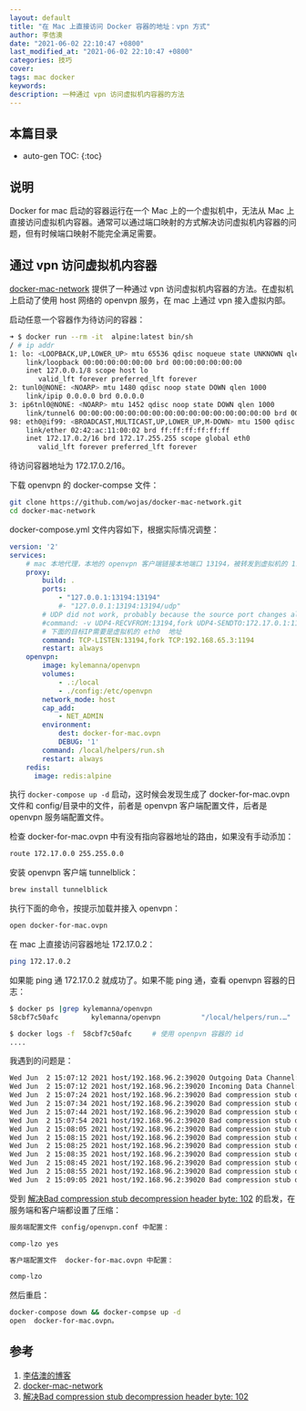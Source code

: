 ```yaml
---
layout: default
title: "在 Mac 上直接访问 Docker 容器的地址：vpn 方式"
author: 李佶澳
date: "2021-06-02 22:10:47 +0800"
last_modified_at: "2021-06-02 22:10:47 +0800"
categories: 技巧
cover:
tags: mac docker
keywords:
description: 一种通过 vpn 访问虚拟机内容器的方法
---
```


## 本篇目录

* auto-gen TOC:
{:toc}

## 说明

Docker for mac 启动的容器运行在一个 Mac 上的一个虚拟机中，无法从 Mac 上直接访问虚拟机内容器。通常可以通过端口映射的方式解决访问虚拟机内容器的问题，但有时候端口映射不能完全满足需要。

## 通过 vpn 访问虚拟机内容器

[docker-mac-network][2] 提供了一种通过 vpn 访问虚拟机内容器的方法。在虚拟机上启动了使用 host 网络的 openvpn 服务，在 mac 上通过 vpn 接入虚拟内部。

启动任意一个容器作为待访问的容器：

```sh
➜ $ docker run --rm -it  alpine:latest bin/sh
/ # ip addr
1: lo: <LOOPBACK,UP,LOWER_UP> mtu 65536 qdisc noqueue state UNKNOWN qlen 1000
    link/loopback 00:00:00:00:00:00 brd 00:00:00:00:00:00
    inet 127.0.0.1/8 scope host lo
       valid_lft forever preferred_lft forever
2: tunl0@NONE: <NOARP> mtu 1480 qdisc noop state DOWN qlen 1000
    link/ipip 0.0.0.0 brd 0.0.0.0
3: ip6tnl0@NONE: <NOARP> mtu 1452 qdisc noop state DOWN qlen 1000
    link/tunnel6 00:00:00:00:00:00:00:00:00:00:00:00:00:00:00:00 brd 00:00:00:00:00:00:00:00:00:00:00:00:00:00:00:00
98: eth0@if99: <BROADCAST,MULTICAST,UP,LOWER_UP,M-DOWN> mtu 1500 qdisc noqueue state UP
    link/ether 02:42:ac:11:00:02 brd ff:ff:ff:ff:ff:ff
    inet 172.17.0.2/16 brd 172.17.255.255 scope global eth0
       valid_lft forever preferred_lft forever
```

待访问容器地址为 172.17.0.2/16。

下载 openvpn 的 docker-compse 文件：

```sh
git clone https://github.com/wojas/docker-mac-network.git
cd docker-mac-network
```

docker-compose.yml 文件内容如下，根据实际情况调整：

```yaml
version: '2'
services:
    # mac 本地代理，本地的 openvpn 客户端链接本地端口 13194，被转发到虚拟机的 1194 端口
    proxy:
        build: .
        ports:
            - "127.0.0.1:13194:13194"
            #- "127.0.0.1:13194:13194/udp"
        # UDP did not work, probably because the source port changes all the time
        #command: -v UDP4-RECVFROM:13194,fork UDP4-SENDTO:172.17.0.1:1194
        # 下面的目标IP需要是虚拟机的 eth0  地址
        command: TCP-LISTEN:13194,fork TCP:192.168.65.3:1194
        restart: always
    openvpn:
        image: kylemanna/openvpn
        volumes:
            - .:/local
            - ./config:/etc/openvpn
        network_mode: host
        cap_add:
            - NET_ADMIN
        environment:
            dest: docker-for-mac.ovpn
            DEBUG: '1'
        command: /local/helpers/run.sh
        restart: always
    redis:
      image: redis:alpine
```

执行 `docker-compose up -d` 启动，这时候会发现生成了 docker-for-mac.ovpn 文件和 config/目录中的文件，前者是 openvpn 客户端配置文件，后者是 openvpn 服务端配置文件。

检查 docker-for-mac.ovpn 中有没有指向容器地址的路由，如果没有手动添加：

```sh
route 172.17.0.0 255.255.0.0
```

安装 openvpn 客户端 tunnelblick：

```sh
brew install tunnelblick
```

执行下面的命令，按提示加载并接入 openvpn：

```sh
open docker-for-mac.ovpn
```

在 mac 上直接访问容器地址 172.17.0.2：

```sh
ping 172.17.0.2
```

如果能 ping 通 172.17.0.2 就成功了。如果不能 ping 通，查看 openvpn 容器的日志：

```sh
$ docker ps |grep kylemanna/openvpn
58cbf7c50afc        kylemanna/openvpn          "/local/helpers/run.…"    # openvpn 容器

$ docker logs -f  58cbf7c50afc     # 使用 openpvn 容器的 id
....

```

我遇到的问题是：

```sh
Wed Jun  2 15:07:12 2021 host/192.168.96.2:39020 Outgoing Data Channel: Cipher 'AES-256-GCM' initialized with 256 bit key
Wed Jun  2 15:07:12 2021 host/192.168.96.2:39020 Incoming Data Channel: Cipher 'AES-256-GCM' initialized with 256 bit key
Wed Jun  2 15:07:24 2021 host/192.168.96.2:39020 Bad compression stub decompression header byte: 42
Wed Jun  2 15:07:34 2021 host/192.168.96.2:39020 Bad compression stub decompression header byte: 42
Wed Jun  2 15:07:44 2021 host/192.168.96.2:39020 Bad compression stub decompression header byte: 42
Wed Jun  2 15:07:54 2021 host/192.168.96.2:39020 Bad compression stub decompression header byte: 42
Wed Jun  2 15:08:05 2021 host/192.168.96.2:39020 Bad compression stub decompression header byte: 42
Wed Jun  2 15:08:15 2021 host/192.168.96.2:39020 Bad compression stub decompression header byte: 42
Wed Jun  2 15:08:25 2021 host/192.168.96.2:39020 Bad compression stub decompression header byte: 42
Wed Jun  2 15:08:35 2021 host/192.168.96.2:39020 Bad compression stub decompression header byte: 42
Wed Jun  2 15:08:45 2021 host/192.168.96.2:39020 Bad compression stub decompression header byte: 42
Wed Jun  2 15:08:55 2021 host/192.168.96.2:39020 Bad compression stub decompression header byte: 42
Wed Jun  2 15:09:05 2021 host/192.168.96.2:39020 Bad compression stub decompression header byte: 42

```

受到 [解决Bad compression stub decompression header byte: 102][3] 的启发，在服务端和客户端都设置了压缩：

```sh
服务端配置文件 config/openvpn.conf 中配置：

comp-lzo yes

客户端配置文件  docker-for-mac.ovpn 中配置：

comp-lzo
```

然后重启：

```sh
docker-compose down && docker-compse up -d
open  docker-for-mac.ovpn。
```

## 参考

1. [李佶澳的博客][1]
2. [docker-mac-network][2]
3. [解决Bad compression stub decompression header byte: 102][3]

[1]: https://www.lijiaocn.com "李佶澳的博客"
[2]: https://github.com/wojas/docker-mac-network "docker-mac-network"
[3]: http://www.ttlsa.com/linux/bad-compression-stub-decompression-header-byte-102/ "解决Bad compression stub decompression header byte: 102"
